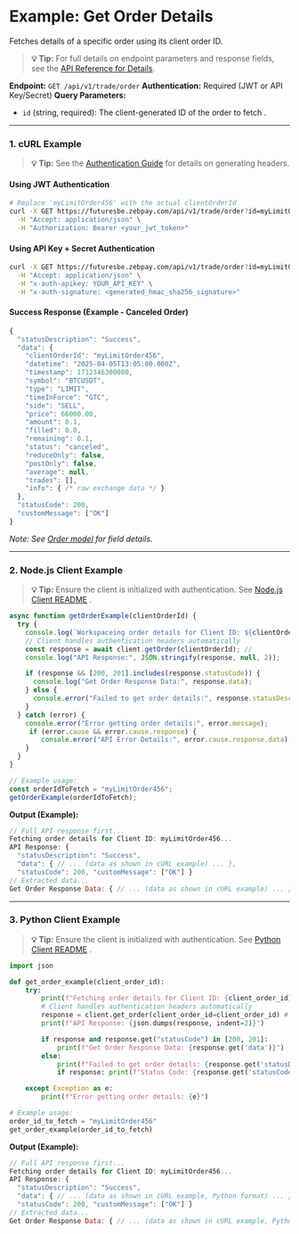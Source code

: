 # Example: Get Order Details

Fetches details of a specific order using its client order ID.

> **💡 Tip:** For full details on endpoint parameters and response fields, see the [API Reference for Details](../../api-reference/private-endpoints/trade.md#get-order).

**Endpoint:** `GET /api/v1/trade/order`
**Authentication:** Required (JWT or API Key/Secret)
**Query Parameters:**

  * `id` (string, required): The client-generated ID of the order to fetch .

-----

### 1\. cURL Example

> **💡 Tip:** See the [Authentication Guide](../../api-reference/authentication.md) for details on generating headers.

#### Using JWT Authentication

```bash
# Replace 'myLimitOrder456' with the actual clientOrderId
curl -X GET https://futuresbe.zebpay.com/api/v1/trade/order?id=myLimitOrder456 \
  -H "Accept: application/json" \
  -H "Authorization: Bearer <your_jwt_token>"
```

#### Using API Key + Secret Authentication

```bash
curl -X GET https://futuresbe.zebpay.com/api/v1/trade/order?id=myLimitOrder456 \
  -H "Accept: application/json" \
  -H "x-auth-apikey: YOUR_API_KEY" \
  -H "x-auth-signature: <generated_hmac_sha256_signature>"
```

#### Success Response (Example - Canceled Order)

```js
{
  "statusDescription": "Success",
  "data": {
    "clientOrderId": "myLimitOrder456",
    "datetime": "2025-04-05T13:05:00.000Z",
    "timestamp": 1712346300000,
    "symbol": "BTCUSDT",
    "type": "LIMIT",
    "timeInForce": "GTC",
    "side": "SELL",
    "price": 66000.00,
    "amount": 0.1,
    "filled": 0.0,
    "remaining": 0.1,
    "status": "canceled",
    "reduceOnly": false,
    "postOnly": false,
    "average": null,
    "trades": [],
    "info": { /* raw exchange data */ }
  },
  "statusCode": 200,
  "customMessage": ["OK"]
}
```

*Note: See [Order model](../../api-reference/data-models.#order) for field details.*

-----

### 2\. Node.js Client Example

> **💡 Tip:** Ensure the client is initialized with authentication. See [Node.js Client README](../../../clients/rest-http/node/README.md) .

```javascript
async function getOrderExample(clientOrderId) {
  try {
    console.log(`Workspaceing order details for Client ID: ${clientOrderId}...`);
    // Client handles authentication headers automatically
    const response = await client.getOrder(clientOrderId); //
    console.log("API Response:", JSON.stringify(response, null, 2));

    if (response && [200, 201].includes(response.statusCode)) {
      console.log("Get Order Response Data:", response.data);
    } else {
      console.error("Failed to get order details:", response.statusDescription);
    }
  } catch (error) {
    console.error("Error getting order details:", error.message);
     if (error.cause && error.cause.response) {
        console.error("API Error Details:", error.cause.response.data);
    }
  }
}

// Example usage:
const orderIdToFetch = "myLimitOrder456";
getOrderExample(orderIdToFetch);
```

**Output (Example):**

```js
// Full API response first...
Fetching order details for Client ID: myLimitOrder456...
API Response: {
  "statusDescription": "Success",
  "data": { // ... (data as shown in cURL example) ... },
  "statusCode": 200, "customMessage": ["OK"] }
// Extracted data...
Get Order Response Data: { // ... (data as shown in cURL example) ... }
```

-----

### 3\. Python Client Example

> **💡 Tip:** Ensure the client is initialized with authentication. See [Python Client README](../../../clients/rest-http/python/README.md) .

```python
import json

def get_order_example(client_order_id):
    try:
        print(f"Fetching order details for Client ID: {client_order_id}...")
        # Client handles authentication headers automatically
        response = client.get_order(client_order_id=client_order_id) #
        print(f"API Response: {json.dumps(response, indent=2)}")

        if response and response.get("statusCode") in [200, 201]:
            print(f"Get Order Response Data: {response.get('data')}")
        else:
            print(f"Failed to get order details: {response.get('statusDescription')}")
            if response: print(f"Status Code: {response.get('statusCode')}")

    except Exception as e:
        print(f"Error getting order details: {e}")

# Example usage:
order_id_to_fetch = "myLimitOrder456"
get_order_example(order_id_to_fetch)
```

**Output (Example):**

```js
// Full API response first...
Fetching order details for Client ID: myLimitOrder456...
API Response: {
  "statusDescription": "Success",
  "data": { // ... (data as shown in cURL example, Python format) ... },
  "statusCode": 200, "customMessage": ["OK"] }
// Extracted data...
Get Order Response Data: { // ... (data as shown in cURL example, Python format) ... }
```
